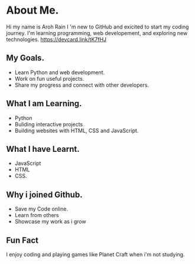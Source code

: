 # About Me.
Hi my name is Aroh Rain I 'm new to GitHub and exicited to start my coding journey.
I'm learning programming, web developement, and exploring new technologies.
https://devcard.link/tK7fHJ 


## My Goals. 
- Learn Python and web development.
- Work on fun useful projects.
- Share my progress and connect with other developers.

## What I am Learning.
- Python
- Buliding interactive projects
- Building websites with HTML, CSS and JavaScript.

## What I have Learnt.
- JavaScript
- HTML
- CSS.
## Why i joined Github.
- Save my Code online.
- Learn from others
- Showcase my work as i grow
## Fun Fact
I  enjoy coding and playing games like Planet Craft when i'm not studying.


